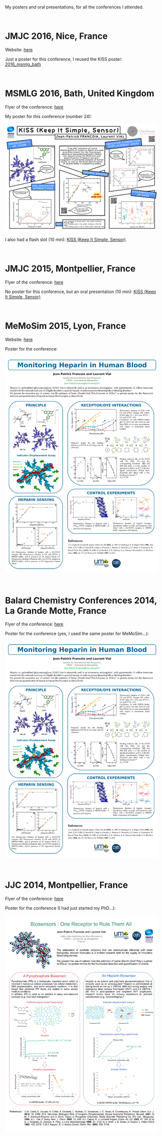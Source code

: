 My posters and oral presentations, for all the conferences I attended.

<br/>

# JMJC 2016, Nice, France

Website: [here](http://rjscfpacalr.wixsite.com/jmjc2016)

Just a poster for this conference, I reused the KISS poster:
[2016_msmlg_bath](posters/2016_msmlg_bath.jpg)

<br/>

# MSMLG 2016, Bath, United Kingdom

Flyer of the conference: [here](flyers/2016_msmlg_bath.pdf)

My poster for this conference (number 24):

![2016_msmlg_bath](posters/2016_msmlg_bath.jpg)

I also had a flash slot (10 min): [KISS (Keep It Simple,
Sensor)](presentations/2016_msmlg_bath.pdf)

<br/>

# JMJC 2015, Montpellier, France

Flyer of the conference: [here](flyers/2015_jmjc_montpellier.pdf)

No poster for this conference, but an oral presentation (10 min): [KISS
(Keep It Simple, Sensor)](presentations/2015_jmjc_montpellier.pdf)

<br/>

# MeMoSim 2015, Lyon, France

Website: [here](https://memosim2015.sciencesconf.org/)

Poster for the conference:

![2015_memosim_lyon](posters/2015_memosim_lyon.jpg)

<br/>

# Balard Chemistry Conferences 2014, La Grande Motte, France 

Flyer of the conference: [here](flyers/2014_balard_la_grande_motte.pdf)

Poster for the conference (yes, I used the same poster for MeMoSim...):

![2015_memosim_lyon](posters/2015_memosim_lyon.jpg)

<br/>

# JJC 2014, Montpellier, France

Flyer of the conference: [here](flyers/2014_jjc_montpellier.pdf)

Poster for the conference (I had just started my PhD...):

![2014_jjc_montpellier](posters/2014_jjc_montpellier.jpg)
